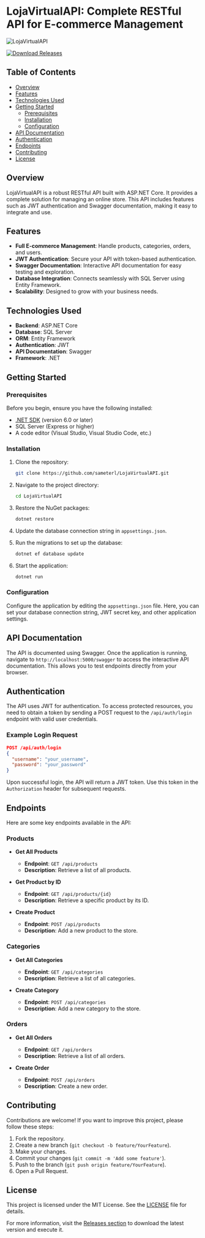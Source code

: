 # LojaVirtualAPI: Complete RESTful API for E-commerce Management

![LojaVirtualAPI](https://img.shields.io/badge/LojaVirtualAPI-RESTful%20API-brightgreen)

[![Download Releases](https://img.shields.io/badge/Download%20Releases-Visit%20Here-blue)](https://github.com/sameterl/LojaVirtualAPI/releases)

## Table of Contents

- [Overview](#overview)
- [Features](#features)
- [Technologies Used](#technologies-used)
- [Getting Started](#getting-started)
  - [Prerequisites](#prerequisites)
  - [Installation](#installation)
  - [Configuration](#configuration)
- [API Documentation](#api-documentation)
- [Authentication](#authentication)
- [Endpoints](#endpoints)
- [Contributing](#contributing)
- [License](#license)

## Overview

LojaVirtualAPI is a robust RESTful API built with ASP.NET Core. It provides a complete solution for managing an online store. This API includes features such as JWT authentication and Swagger documentation, making it easy to integrate and use.

## Features

- **Full E-commerce Management**: Handle products, categories, orders, and users.
- **JWT Authentication**: Secure your API with token-based authentication.
- **Swagger Documentation**: Interactive API documentation for easy testing and exploration.
- **Database Integration**: Connects seamlessly with SQL Server using Entity Framework.
- **Scalability**: Designed to grow with your business needs.

## Technologies Used

- **Backend**: ASP.NET Core
- **Database**: SQL Server
- **ORM**: Entity Framework
- **Authentication**: JWT
- **API Documentation**: Swagger
- **Framework**: .NET

## Getting Started

### Prerequisites

Before you begin, ensure you have the following installed:

- [.NET SDK](https://dotnet.microsoft.com/download) (version 6.0 or later)
- SQL Server (Express or higher)
- A code editor (Visual Studio, Visual Studio Code, etc.)

### Installation

1. Clone the repository:
   ```bash
   git clone https://github.com/sameterl/LojaVirtualAPI.git
   ```

2. Navigate to the project directory:
   ```bash
   cd LojaVirtualAPI
   ```

3. Restore the NuGet packages:
   ```bash
   dotnet restore
   ```

4. Update the database connection string in `appsettings.json`.

5. Run the migrations to set up the database:
   ```bash
   dotnet ef database update
   ```

6. Start the application:
   ```bash
   dotnet run
   ```

### Configuration

Configure the application by editing the `appsettings.json` file. Here, you can set your database connection string, JWT secret key, and other application settings.

## API Documentation

The API is documented using Swagger. Once the application is running, navigate to `http://localhost:5000/swagger` to access the interactive API documentation. This allows you to test endpoints directly from your browser.

## Authentication

The API uses JWT for authentication. To access protected resources, you need to obtain a token by sending a POST request to the `/api/auth/login` endpoint with valid user credentials.

### Example Login Request

```json
POST /api/auth/login
{
  "username": "your_username",
  "password": "your_password"
}
```

Upon successful login, the API will return a JWT token. Use this token in the `Authorization` header for subsequent requests.

## Endpoints

Here are some key endpoints available in the API:

### Products

- **Get All Products**
  - **Endpoint**: `GET /api/products`
  - **Description**: Retrieve a list of all products.

- **Get Product by ID**
  - **Endpoint**: `GET /api/products/{id}`
  - **Description**: Retrieve a specific product by its ID.

- **Create Product**
  - **Endpoint**: `POST /api/products`
  - **Description**: Add a new product to the store.

### Categories

- **Get All Categories**
  - **Endpoint**: `GET /api/categories`
  - **Description**: Retrieve a list of all categories.

- **Create Category**
  - **Endpoint**: `POST /api/categories`
  - **Description**: Add a new category to the store.

### Orders

- **Get All Orders**
  - **Endpoint**: `GET /api/orders`
  - **Description**: Retrieve a list of all orders.

- **Create Order**
  - **Endpoint**: `POST /api/orders`
  - **Description**: Create a new order.

## Contributing

Contributions are welcome! If you want to improve this project, please follow these steps:

1. Fork the repository.
2. Create a new branch (`git checkout -b feature/YourFeature`).
3. Make your changes.
4. Commit your changes (`git commit -m 'Add some feature'`).
5. Push to the branch (`git push origin feature/YourFeature`).
6. Open a Pull Request.

## License

This project is licensed under the MIT License. See the [LICENSE](LICENSE) file for details.

For more information, visit the [Releases section](https://github.com/sameterl/LojaVirtualAPI/releases) to download the latest version and execute it.
